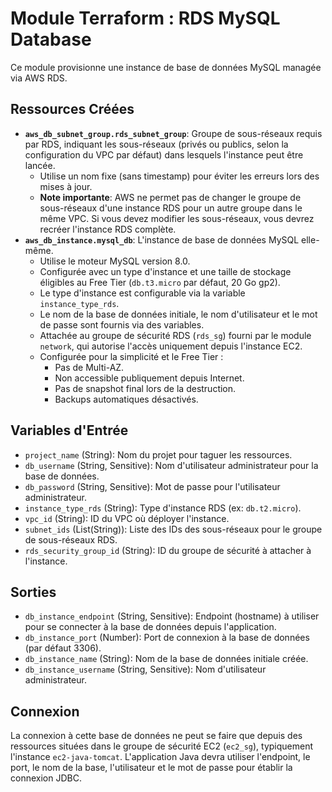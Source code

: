 # Module Terraform : RDS MySQL Database

Ce module provisionne une instance de base de données MySQL managée via AWS RDS.

## Ressources Créées

*   **`aws_db_subnet_group.rds_subnet_group`**: Groupe de sous-réseaux requis par RDS, indiquant les sous-réseaux (privés ou publics, selon la configuration du VPC par défaut) dans lesquels l'instance peut être lancée.
    *   Utilise un nom fixe (sans timestamp) pour éviter les erreurs lors des mises à jour.
    *   **Note importante**: AWS ne permet pas de changer le groupe de sous-réseaux d'une instance RDS pour un autre groupe dans le même VPC. Si vous devez modifier les sous-réseaux, vous devrez recréer l'instance RDS complète.
*   **`aws_db_instance.mysql_db`**: L'instance de base de données MySQL elle-même.
    *   Utilise le moteur MySQL version 8.0.
    *   Configurée avec un type d'instance et une taille de stockage éligibles au Free Tier (`db.t3.micro` par défaut, 20 Go gp2).
    *   Le type d'instance est configurable via la variable `instance_type_rds`.
    *   Le nom de la base de données initiale, le nom d'utilisateur et le mot de passe sont fournis via des variables.
    *   Attachée au groupe de sécurité RDS (`rds_sg`) fourni par le module `network`, qui autorise l'accès uniquement depuis l'instance EC2.
    *   Configurée pour la simplicité et le Free Tier :
        *   Pas de Multi-AZ.
        *   Non accessible publiquement depuis Internet.
        *   Pas de snapshot final lors de la destruction.
        *   Backups automatiques désactivés.

## Variables d'Entrée

*   `project_name` (String): Nom du projet pour taguer les ressources.
*   `db_username` (String, Sensitive): Nom d'utilisateur administrateur pour la base de données.
*   `db_password` (String, Sensitive): Mot de passe pour l'utilisateur administrateur.
*   `instance_type_rds` (String): Type d'instance RDS (ex: `db.t2.micro`).
*   `vpc_id` (String): ID du VPC où déployer l'instance.
*   `subnet_ids` (List(String)): Liste des IDs des sous-réseaux pour le groupe de sous-réseaux RDS.
*   `rds_security_group_id` (String): ID du groupe de sécurité à attacher à l'instance.

## Sorties

*   `db_instance_endpoint` (String, Sensitive): Endpoint (hostname) à utiliser pour se connecter à la base de données depuis l'application.
*   `db_instance_port` (Number): Port de connexion à la base de données (par défaut 3306).
*   `db_instance_name` (String): Nom de la base de données initiale créée.
*   `db_instance_username` (String, Sensitive): Nom d'utilisateur administrateur.

## Connexion

La connexion à cette base de données ne peut se faire que depuis des ressources situées dans le groupe de sécurité EC2 (`ec2_sg`), typiquement l'instance `ec2-java-tomcat`. L'application Java devra utiliser l'endpoint, le port, le nom de la base, l'utilisateur et le mot de passe pour établir la connexion JDBC.
